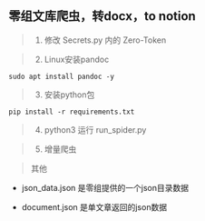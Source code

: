 ## 零组文库爬虫，转docx，to notion

> 1. 修改 Secrets.py 内的 Zero-Token

> 2. Linux安装pandoc

`sudo apt install pandoc -y`

> 3. 安装python包

`pip install -r requirements.txt`

> 4. python3 运行 run_spider.py

> 5. 增量爬虫

> 其他

- json_data.json 是零组提供的一个json目录数据

- document.json 是单文章返回的json数据